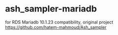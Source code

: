 # ash_sampler-mariadb
for RDS Mariadb 10.1.23 compatibility, original project https://github.com/hatem-mahmoud/Ash_sampler
